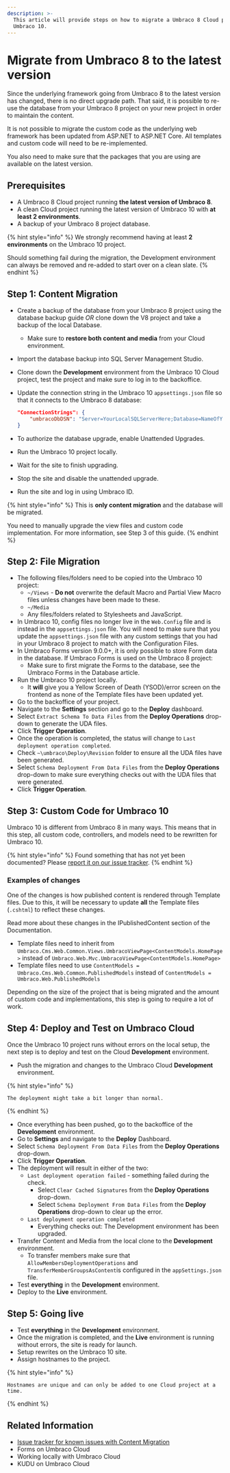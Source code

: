 ```yaml
---
description: >-
  This article will provide steps on how to migrate a Umbraco 8 Cloud project to
  Umbraco 10.
---
```


# Migrate from Umbraco 8 to the latest version

Since the underlying framework going from Umbraco 8 to the latest version has changed, there is no direct upgrade path. That said, it is possible to re-use the database from your Umbraco 8 project on your new project in order to maintain the content.

It is not possible to migrate the custom code as the underlying web framework has been updated from ASP.NET to ASP.NET Core. All templates and custom code will need to be re-implemented.

You also need to make sure that the packages that you are using are available on the latest version.

## Prerequisites

* A Umbraco 8 Cloud project running **the latest version of Umbraco 8**.
* A clean Cloud project running the latest version of Umbraco 10 with **at least 2 environments**.
* A backup of your Umbraco 8 project database.

{% hint style="info" %}
We strongly recommend having at least **2 environments** on the Umbraco 10 project.

Should something fail during the migration, the Development environment can always be removed and re-added to start over on a clean slate.
{% endhint %}

## Step 1: Content Migration

* Create a backup of the database from your Umbraco 8 project using the database backup guide _OR_ clone down the V8 project and take a backup of the local Database.
  * Make sure to **restore both content and media** from your Cloud environment.
* Import the database backup into SQL Server Management Studio.
* Clone down the **Development** environment from the Umbraco 10 Cloud project, test the project and make sure to log in to the backoffice.
*   Update the connection string in the Umbraco 10 `appsettings.json` file so that it connects to the Umbraco 8 database:

    ```json
    "ConnectionStrings": {
        "umbracoDbDSN": "Server=YourLocalSQLServerHere;Database=NameOfYourDatabaseHere;Integrated Security=true"
    }
    ```
* To authorize the database upgrade, enable Unattended Upgrades.
* Run the Umbraco 10 project locally.
* Wait for the site to finish upgrading.
* Stop the site and disable the unattended upgrade.
* Run the site and log in using Umbraco ID.

{% hint style="info" %}
This is **only content migration** and the database will be migrated.

You need to manually upgrade the view files and custom code implementation. For more information, see Step 3 of this guide.
{% endhint %}

## Step 2: File Migration

* The following files/folders need to be copied into the Umbraco 10 project:
  * `~/Views` - **Do not** overwrite the default Macro and Partial View Macro files unless changes have been made to these.
  * `~/Media`
  * Any files/folders related to Stylesheets and JavaScript.
* In Umbraco 10, config files no longer live in the `Web.Config` file and is instead in the `appsettings.json` file. You will need to make sure that you update the `appsettings.json` file with any custom settings that you had in your Umbraco 8 project to match with the Configuration Files.
* In Umbraco Forms version 9.0.0+, it is only possible to store Form data in the database. If Umbraco Forms is used on the Umbraco 8 project:
  * Make sure to first migrate the Forms to the database, see the Umbraco Forms in the Database article.
* Run the Umbraco 10 project locally.
  * It **will** give you a Yellow Screen of Death (YSOD)/error screen on the frontend as none of the Template files have been updated yet.
* Go to the backoffice of your project.
* Navigate to the **Settings** section and go to the **Deploy** dashboard.
* Select `Extract Schema To Data Files` from the **Deploy Operations** drop-down to generate the UDA files.
* Click **Trigger Operation**.
* Once the operation is completed, the status will change to `Last deployment operation completed`.
* Check `~\umbraco\Deploy\Revision` folder to ensure all the UDA files have been generated.
* Select `Schema Deployment From Data Files` from the **Deploy Operations** drop-down to make sure everything checks out with the UDA files that were generated.
* Click **Trigger Operation**.

## Step 3: Custom Code for Umbraco 10

Umbraco 10 is different from Umbraco 8 in many ways. This means that in this step, all custom code, controllers, and models need to be rewritten for Umbraco 10.

{% hint style="info" %}
Found something that has not yet been documented? Please [report it on our issue tracker](https://github.com/umbraco/UmbracoDocs/issues).
{% endhint %}

### Examples of changes

One of the changes is how published content is rendered through Template files. Due to this, it will be necessary to update **all** the Template files (`.cshtml`) to reflect these changes.

Read more about these changes in the IPublishedContent section of the Documentation.

* Template files need to inherit from `Umbraco.Cms.Web.Common.Views.UmbracoViewPage<ContentModels.HomePage>` instead of `Umbraco.Web.Mvc.UmbracoViewPage<ContentModels.HomePage>`
* Template files need to use `ContentModels = Umbraco.Cms.Web.Common.PublishedModels` instead of `ContentModels = Umbraco.Web.PublishedModels`

Depending on the size of the project that is being migrated and the amount of custom code and implementations, this step is going to require a lot of work.

## Step 4: Deploy and Test on Umbraco Cloud

Once the Umbraco 10 project runs without errors on the local setup, the next step is to deploy and test on the Cloud **Development** environment.

* Push the migration and changes to the Umbraco Cloud **Development** environment.

{% hint style="info" %}
```
The deployment might take a bit longer than normal.
```
{% endhint %}

* Once everything has been pushed, go to the backoffice of the **Development** environment.
* Go to **Settings** and navigate to the **Deploy** Dashboard.
* Select `Schema Deployment From Data Files` from the **Deploy Operations** drop-down.
* Click **Trigger Operation**.
* The deployment will result in either of the two:
  * `Last deployment operation failed` - something failed during the check.
    * Select `Clear Cached Signatures` from the **Deploy Operations** drop-down.
    * Select `Schema Deployment From Data Files` from the **Deploy Operations** drop-down to clear up the error.
  * `Last deployment operation completed`
    * Everything checks out: The Development environment has been upgraded.
* Transfer Content and Media from the local clone to the **Development** environment.
  * To transfer members make sure that `AllowMembersDeploymentOperations` and `TransferMemberGroupsAsContent`is configured in the `appSettings.json` file.
* Test **everything** in the **Development** environment.
* Deploy to the **Live** environment.

## Step 5: Going live

* Test **everything** in the **Development** environment.
* Once the migration is completed, and the **Live** environment is running without errors, the site is ready for launch.
* Setup rewrites on the Umbraco 10 site.
* Assign hostnames to the project.

{% hint style="info" %}
```
Hostnames are unique and can only be added to one Cloud project at a time.
```
{% endhint %}

## Related Information

* [Issue tracker for known issues with Content Migration](https://github.com/umbraco/UmbracoDocs/issues)
* Forms on Umbraco Cloud
* Working locally with Umbraco Cloud
* KUDU on Umbraco Cloud
